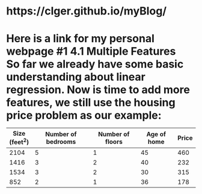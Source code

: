 <h1>https://clger.github.io/myBlog/<h1>
Here is a link for my personal webpage
#1 4.1 Multiple Features<br/>
So far we already have some basic understanding about linear regression. Now is time to add more features, we still use the housing price problem as our example:<br/>

Size <br/> (feet<sup>2</sup>)  | Number of bedrooms|Number of floors| Age of home| Price
------------- | -----------------------------------|----------------|--------------|-------------|
2104 | 5|1|45|460
1416|3|2|40|232
1534|3|2|30|315
852|2|1|36|178
